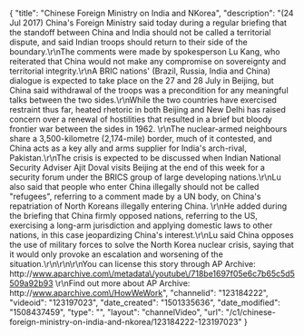 {
    "title": "Chinese Foreign Ministry on India and NKorea",
    "description": "(24 Jul 2017) China's Foreign Ministry said today during a regular briefing that the standoff between China and India should not be called a territorial dispute, and said Indian troops should return to their side of the boundary.\r\nThe comments were made by spokesperson Lu Kang, who reiterated that China would not make any compromise on sovereignty and territorial integrity.\r\nA BRIC nations' (Brazil, Russia, India and China) dialogue is expected to take place on the 27 and 28 July in Beijing, but China said withdrawal of the troops was a precondition for any meaningful talks between the two sides.\r\nWhile the two countries have exercised restraint thus far, heated rhetoric in both Beijing and New Delhi has raised concern over a renewal of hostilities that resulted in a brief but bloody frontier war between the sides in 1962. \r\nThe nuclear-armed neighbours share a 3,500-kilometre (2,174-mile) border, much of it contested, and China acts as a key ally and arms supplier for India's arch-rival, Pakistan.\r\nThe crisis is expected to be discussed when Indian National Security Adviser Ajit Doval visits Beijing at the end of this week for a security forum under the BRICS group of large developing nations.\r\nLu also said that people who enter China illegally should not be called \"refugees\", referring to a comment made by a UN body, on China's repatriation of North Koreans illegally entering China. \r\nHe added during the briefing that China firmly opposed nations, referring to the US, exercising a long-arm jurisdiction and applying domestic laws to other nations, in this case jeopardizing China's interest.\r\nLu said China opposes the use of military forces to solve the North Korea nuclear crisis, saying that it would only provoke an escalation and worsening of the situation.\r\n\r\n\r\nYou can license this story through AP Archive: http:\/\/www.aparchive.com\/metadata\/youtube\/718be1697f05e6c7b65c5d5509a92b93 \r\nFind out more about AP Archive: http:\/\/www.aparchive.com\/HowWeWork",
    "channelid": "123184222",
    "videoid": "123197023",
    "date_created": "1501335636",
    "date_modified": "1508437459",
    "type": "",
    "layout": "channelVideo",
    "url": "\/c1\/chinese-foreign-ministry-on-india-and-nkorea\/123184222-123197023"
}